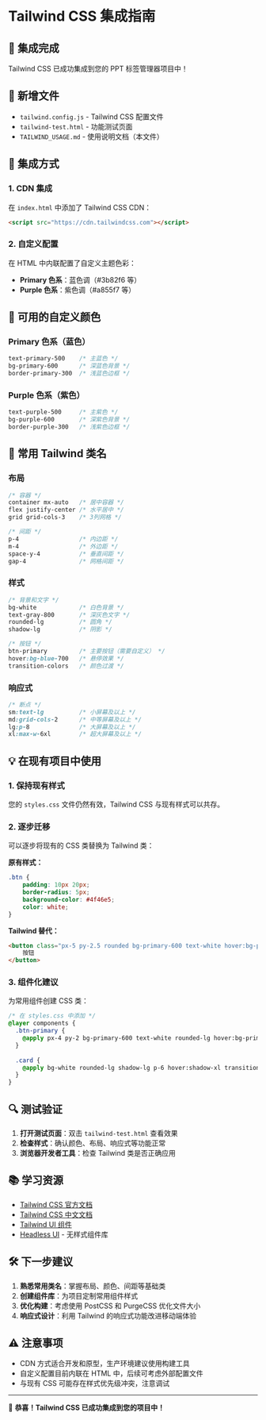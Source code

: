 # Tailwind CSS 集成指南

## 🎉 集成完成

Tailwind CSS 已成功集成到您的 PPT 标签管理器项目中！

## 📁 新增文件

- `tailwind.config.js` - Tailwind CSS 配置文件
- `tailwind-test.html` - 功能测试页面
- `TAILWIND_USAGE.md` - 使用说明文档（本文件）

## 🔧 集成方式

### 1. CDN 集成
在 `index.html` 中添加了 Tailwind CSS CDN：
```html
<script src="https://cdn.tailwindcss.com"></script>
```

### 2. 自定义配置
在 HTML 中内联配置了自定义主题色彩：
- **Primary 色系**：蓝色调（#3b82f6 等）
- **Purple 色系**：紫色调（#a855f7 等）

## 🎨 可用的自定义颜色

### Primary 色系（蓝色）
```css
text-primary-500    /* 主蓝色 */
bg-primary-600      /* 深蓝色背景 */
border-primary-300  /* 浅蓝色边框 */
```

### Purple 色系（紫色）
```css
text-purple-500     /* 主紫色 */
bg-purple-600       /* 深紫色背景 */
border-purple-300   /* 浅紫色边框 */
```

## 🚀 常用 Tailwind 类名

### 布局
```css
/* 容器 */
container mx-auto   /* 居中容器 */
flex justify-center /* 水平居中 */
grid grid-cols-3    /* 3列网格 */

/* 间距 */
p-4                 /* 内边距 */
m-4                 /* 外边距 */
space-y-4           /* 垂直间距 */
gap-4               /* 网格间距 */
```

### 样式
```css
/* 背景和文字 */
bg-white            /* 白色背景 */
text-gray-800       /* 深灰色文字 */
rounded-lg          /* 圆角 */
shadow-lg           /* 阴影 */

/* 按钮 */
btn-primary         /* 主要按钮（需要自定义） */
hover:bg-blue-700   /* 悬停效果 */
transition-colors   /* 颜色过渡 */
```

### 响应式
```css
/* 断点 */
sm:text-lg          /* 小屏幕及以上 */
md:grid-cols-2      /* 中等屏幕及以上 */
lg:p-8              /* 大屏幕及以上 */
xl:max-w-6xl        /* 超大屏幕及以上 */
```

## 💡 在现有项目中使用

### 1. 保持现有样式
您的 `styles.css` 文件仍然有效，Tailwind CSS 与现有样式可以共存。

### 2. 逐步迁移
可以逐步将现有的 CSS 类替换为 Tailwind 类：

**原有样式：**
```css
.btn {
    padding: 10px 20px;
    border-radius: 5px;
    background-color: #4f46e5;
    color: white;
}
```

**Tailwind 替代：**
```html
<button class="px-5 py-2.5 rounded bg-primary-600 text-white hover:bg-primary-700 transition-colors">
    按钮
</button>
```

### 3. 组件化建议
为常用组件创建 CSS 类：

```css
/* 在 styles.css 中添加 */
@layer components {
  .btn-primary {
    @apply px-4 py-2 bg-primary-600 text-white rounded-lg hover:bg-primary-700 transition-colors;
  }
  
  .card {
    @apply bg-white rounded-lg shadow-lg p-6 hover:shadow-xl transition-shadow;
  }
}
```

## 🔍 测试验证

1. **打开测试页面**：双击 `tailwind-test.html` 查看效果
2. **检查样式**：确认颜色、布局、响应式等功能正常
3. **浏览器开发者工具**：检查 Tailwind 类是否正确应用

## 📚 学习资源

- [Tailwind CSS 官方文档](https://tailwindcss.com/docs)
- [Tailwind CSS 中文文档](https://www.tailwindcss.cn/docs)
- [Tailwind UI 组件](https://tailwindui.com/)
- [Headless UI](https://headlessui.com/) - 无样式组件库

## 🛠️ 下一步建议

1. **熟悉常用类名**：掌握布局、颜色、间距等基础类
2. **创建组件库**：为项目定制常用组件样式
3. **优化构建**：考虑使用 PostCSS 和 PurgeCSS 优化文件大小
4. **响应式设计**：利用 Tailwind 的响应式功能改进移动端体验

## ⚠️ 注意事项

- CDN 方式适合开发和原型，生产环境建议使用构建工具
- 自定义配置目前内联在 HTML 中，后续可考虑外部配置文件
- 与现有 CSS 可能存在样式优先级冲突，注意调试

---

🎉 **恭喜！Tailwind CSS 已成功集成到您的项目中！**